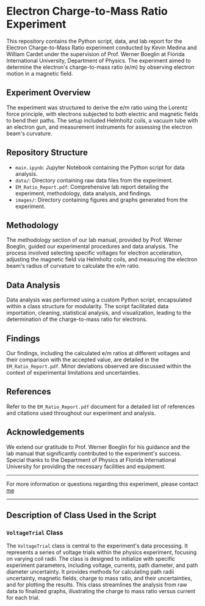# Electron Charge-to-Mass Ratio Experiment

This repository contains the Python script, data, and lab report for the Electron Charge-to-Mass Ratio experiment conducted by Kevin Medina and William Cardet under the supervision of Prof. Werner Boeglin at Florida International University, Department of Physics. The experiment aimed to determine the electron's charge-to-mass ratio (e/m) by observing electron motion in a magnetic field.

## Experiment Overview

The experiment was structured to derive the e/m ratio using the Lorentz force principle, with electrons subjected to both electric and magnetic fields to bend their paths. The setup included Helmholtz coils, a vacuum tube with an electron gun, and measurement instruments for assessing the electron beam's curvature.

## Repository Structure

- `main.ipynb`: Jupyter Notebook containing the Python script for data analysis.
- `data/`: Directory containing raw data files from the experiment.
- `EM_Ratio_Report.pdf`: Comprehensive lab report detailing the experiment, methodology, data analysis, and findings.
- `images/`: Directory containing figures and graphs generated from the experiment.

## Methodology

The methodology section of our lab manual, provided by Prof. Werner Boeglin, guided our experimental procedures and data analysis. The process involved selecting specific voltages for electron acceleration, adjusting the magnetic field via Helmholtz coils, and measuring the electron beam's radius of curvature to calculate the e/m ratio.

## Data Analysis

Data analysis was performed using a custom Python script, encapsulated within a class structure for modularity. The script facilitated data importation, cleaning, statistical analysis, and visualization, leading to the determination of the charge-to-mass ratio for electrons.

## Findings

Our findings, including the calculated e/m ratios at different voltages and their comparison with the accepted value, are detailed in the `EM_Ratio_Report.pdf`. Minor deviations observed are discussed within the context of experimental limitations and uncertainties.

## References

Refer to the `EM_Ratio_Report.pdf` document for a detailed list of references and citations used throughout our experiment and analysis.

## Acknowledgements

We extend our gratitude to Prof. Werner Boeglin for his guidance and the lab manual that significantly contributed to the experiment's success. Special thanks to the Department of Physics at Florida International University for providing the necessary facilities and equipment.

---

For more information or questions regarding this experiment, please contact [me](mailto:kmedi060@fiu.com)

---
## Description of Class Used in the Script

### `VoltageTrial` Class

The `VoltageTrial` class is central to the experiment's data processing. It represents a series of voltage trials within the physics experiment, focusing on varying coil radii. The class is designed to initialize with specific experiment parameters, including voltage, currents, path diameter, and path diameter uncertainty. It provides methods for calculating path radii uncertainty, magnetic fields, charge to mass ratio, and their uncertainties, and for plotting the results. This class streamlines the analysis from raw data to finalized graphs, illustrating the charge to mass ratio versus current for each trial.
